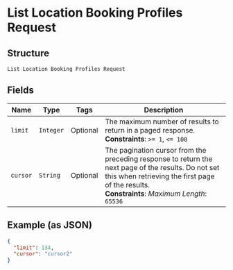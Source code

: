 
# List Location Booking Profiles Request

## Structure

`List Location Booking Profiles Request`

## Fields

| Name | Type | Tags | Description |
|  --- | --- | --- | --- |
| `limit` | `Integer` | Optional | The maximum number of results to return in a paged response.<br>**Constraints**: `>= 1`, `<= 100` |
| `cursor` | `String` | Optional | The pagination cursor from the preceding response to return the next page of the results. Do not set this when retrieving the first page of the results.<br>**Constraints**: *Maximum Length*: `65536` |

## Example (as JSON)

```json
{
  "limit": 134,
  "cursor": "cursor2"
}
```

